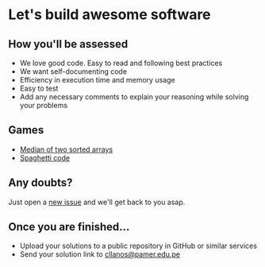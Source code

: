 # Let's build awesome software

## How you'll be assessed

- We love good code. Easy to read and following best practices
- We want self-documenting code
- Efficiency in execution time and memory usage
- Easy to test
- Add any necessary comments to explain your reasoning while solving your problems

## Games

- [Median of two sorted arrays](https://github.com/creek12/test/tree/master/game-01)
- [Spaghetti code](https://github.com/creek12/test/tree/master/game-02)

## Any doubts?
Just open a [new issue](https://github.com/creek12/test/issues/new) and we'll get back to you asap.

## Once you are finished...

- Upload your solutions to a public repository in GitHub or similar services
- Send your solution link to cllanos@pamer.edu.pe
